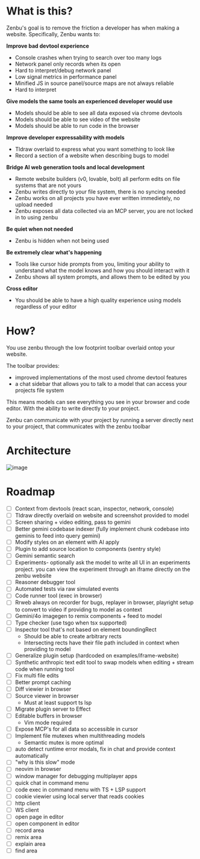 # What is this?

Zenbu's goal is to remove the friction a developer has when making a website.
Specifically, Zenbu wants to:

**Improve bad devtool experience**
  - Console crashes when trying to search over too many logs
  - Network panel only records when its open
  - Hard to interpret/debug network panel
  - Low signal metrics in performance panel
  - Minified JS in source panel/source maps are not always reliable
  - Hard to interpret
    
**Give models the same tools an experienced developer would use**
  - Models should be able to see all data exposed via chrome devtools
  - Models should be able to see video of the website
  - Models should be able to run code in the browser
    
**Improve developer expressability with models**
  - Tldraw overlaid to express what you want something to look like
  - Record a section of a website when describing bugs to model

**Bridge AI web generation tools and local development**
  - Remote website builders (v0, lovable, bolt) all perform edits on file systems that are not yours
  - Zenbu writes directly to your file system, there is no syncing needed
  - Zenbu works on all projects you have ever written immedietely, no upload needed
  - Zenbu exposes all data collected via an MCP server, you are not locked in to using zenbu
    
**Be quiet when not needed**
  - Zenbu is hidden when not being used

**Be extremely clear what's happening**
  - Tools like cursor hide prompts from you, limiting your ability to understand what the model knows and how you should interact with it
  - Zenbu shows all system prompts, and allows them to be edited by you

**Cross editor**
  - You should be able to have a high quality experience using models regardless of your editor

# How?
You use zenbu through the low footprint toolbar overlaid ontop your website.

The toolbar provides:
 - improved implementations of the most used chrome devtool features
 - a chat sidebar that allows you to talk to a model that can access your projects file system

This means models can see everything you see in your browser and code editor. With the ability to write directly to your project.

Zenbu can communicate with your project by running a server directly next to your project, that communicates with the zenbu toolbar

# Architecture
![image](https://github.com/user-attachments/assets/ec4a3f70-5922-4897-9960-1540f2754306)

  
# Roadmap

- [ ] Context from devtools (react scan, inspector, network, console)
- [ ] Tldraw directly overlaid on website and screenshot provided to model
- [ ] Screen sharing + video editing, pass to gemini
- [ ] Better gemini codebase indexer (fully implement chunk codebase into geminis to feed into query gemini)
- [ ] Modify styles on an element with AI apply
- [ ] Plugin to add source location to components (sentry style)
- [ ] Gemini semantic search
- [ ] Experiments- optionally ask the model to write all UI in an experiments project. you can view the experiment through an iframe directly on the zenbu website
- [ ] Reasoner debugger tool
- [ ] Automated tests via raw simulated events
- [ ] Code runner tool (exec in browser)
- [ ] Rrweb always on recorder for bugs, replayer in browser, playright setup to convert to video if providing to model as context
- [ ] Gemini/4o imagegen to remix components + feed to model
- [ ] Type checker (use tsgo when tsx supported)
- [ ] Inspector tool that's not based on element boundingRect
  - Should be able to create arbitrary rects
  - Intersecting rects have their file path included in context when providing to model
- [ ] Generalize plugin setup (hardcoded on examples/iframe-website)
- [ ] Synthetic anthropic text edit tool to swap models when editing + stream code when running tool
- [ ] Fix multi file edits
- [ ] Better prompt caching
- [ ] Diff viewier in browser
- [ ] Source viewer in browser
  - Must at least support ts lsp
- [ ] Migrate plugin server to Effect
- [ ] Editable buffers in browser
  - Vim mode required
- [ ] Expose MCP's for all data so accessible in cursor
- [ ] Implement file mutexes when multithreading models
  - Semantic mutex is more optimal
- [ ] auto detect runtime error modals, fix in chat and provide context automatically
- [ ] "why is this slow" mode
- [ ] neovim in browser
- [ ] window manager for debugging multiplayer apps
- [ ] quick chat in command menu
- [ ] code exec in command menu with TS + LSP support
- [ ] cookie viewier using local server that reads cookies
- [ ] http client
- [ ] WS client
- [ ] open page in editor
- [ ] open component in editor
- [ ] record area
- [ ] remix area
- [ ] explain area
- [ ] find area
